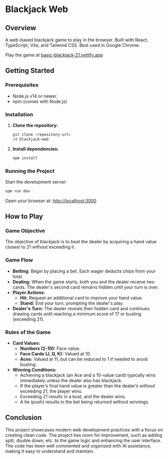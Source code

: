 # Blackjack Web

## Overview
A web-based blackjack game to play in the browser. Built with React, TypeScript, Vite, and Tailwind CSS. Best used in Google Chrome.

Play the game at [basic-blackjack-21.netlify.app](https://basic-blackjack-21.netlify.app/)

## Getting Started

### Prerequisites
- Node.js v14 or newer.
- npm (comes with Node.js)

### Installation
1. **Clone the repository:**
   ```bash
   git clone <repository-url>
   cd blackjack-web
   ```
2. **Install dependencies:**
   ```bash
   npm install
   ```

### Running the Project
Start the development server:
```bash
npm run dev
```
Open your browser at: [http://localhost:3000](http://localhost:3000)

## How to Play

### Game Objective
The objective of blackjack is to beat the dealer by acquiring a hand value closest to 21 without exceeding it.

### Game Flow
- **Betting:** Begin by placing a bet. Each wager deducts chips from your total.
- **Dealing:** When the game starts, both you and the dealer receive two cards. The dealer's second card remains hidden until your turn is over.
- **Player Actions:**
  - **Hit:** Request an additional card to improve your hand value.
  - **Stand:** End your turn, prompting the dealer's play.
- **Dealer's Turn:** The dealer reveals their hidden card and continues drawing cards until reaching a minimum score of 17 or busting (exceeding 21).

### Rules of the Game
- **Card Values:**
  - **Numbers (2-10):** Face value.
  - **Face Cards (J, Q, K):** Valued at 10.
  - **Aces:** Valued at 11, but can be reduced to 1 if needed to avoid busting.
- **Winning Conditions:**
  - Achieving a blackjack (an Ace and a 10-value card) typically wins immediately unless the dealer also has blackjack.
  - If the player’s final hand value is greater than the dealer’s without exceeding 21, the player wins.
  - Exceeding 21 results in a bust, and the dealer wins.
  - A tie (push) results in the bet being returned without winnings.

## Conclusion
This project showcases modern web development practices with a focus on creating clean code. The project has room for improvement, such as adding split, double down, etc. to the game logic and enhancing the user interface. The code has been well commented and organized with AI assistance, making it easy to understand and maintain.